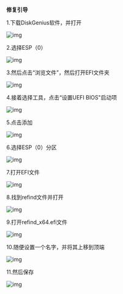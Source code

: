 **修复引导**

1.下载DiskGenius软件，并打开

![img](./assets/clip_image002-1712304142023-1.gif)

2.选择ESP（0）

![img](./assets/clip_image004-1712304142024-2.gif)

3.然后点击“浏览文件”，然后打开EFI文件夹

![img](./assets/clip_image006-1712304142024-3.gif)

4.接着选择工具，点击“设置UEFI BIOS"启动项

![img](./assets/clip_image008-1712304142024-4.gif)

5.点击添加

![img](./assets/clip_image010-1712304142024-5.gif)

6.选择ESP（0）分区

![img](./assets/clip_image012-1712304142024-6.gif)

7.打开EFI文件

![img](./assets/clip_image014-1712304142024-7.gif)

8.找到refind文件并打开

![img](./assets/clip_image016.gif)

9.打开refind_x64.efi文件

![img](./assets/clip_image018.gif)

10.随便设置一个名字，并将其上移到顶端

![img](./assets/clip_image020-1712304142024-8.gif)

11.然后保存

![img](./assets/clip_image022.gif)